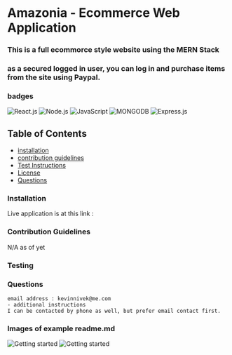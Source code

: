 # Amazonia - Ecommerce Web Application


### This is a full ecommorce style website using the MERN Stack
### as a secured logged in user, you can log in and purchase items from the site using Paypal. 


### badges
![React.js](https://img.shields.io/badge/React.js-License-yellowgreen)
![Node.js](https://img.shields.io/badge/Node.js-License-blue)
![JavaScript](https://img.shields.io/badge/JavaScript-License-yellowgreen)
![MONGODB](https://img.shields.io/badge/mySQL-License-lightgrey)
![Express.js](https://img.shields.io/badge/Express.js-License-lightblue)


## Table of Contents

- [installation](#installation)
- [contribution guidelines](#contribution)
- [Test Instructions](#testing)
- [License](#license)
- [Questions](#questions)

### Installation
Live application is at this link :





### Contribution Guidelines
N/A as of yet
### Testing

### Questions
    email address : kevinnivek@me.com
    - additional instructions 
    I can be contacted by phone as well, but prefer email contact first.

### Images of example readme.md

<img src="" alt="Getting started">
<img src="" alt="Getting started">




